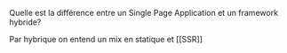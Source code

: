 Quelle est la différence entre un Single Page Application et un framework hybride?

Par hybrique on entend un mix en statique et [[SSR]]